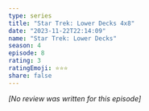 ```yaml
---
type: series
title: "Star Trek: Lower Decks 4x8"
date: "2023-11-22T22:14:09"
name: "Star Trek: Lower Decks"
season: 4
episode: 8
rating: 3
ratingEmoji: ⭐️⭐️⭐️
share: false
---
```


*[No review was written for this episode]*
